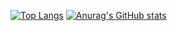 [![Top Langs](https://github-readme-stats.vercel.app/api/top-langs/?username=shunmakk&layout=compact&theme=tokyonight)](https://github.com/anuraghazra/github-readme-stats)
[![Anurag's GitHub stats](https://github-readme-stats.vercel.app/api?username=shunmakk&theme=onedark&show_icons=true)](https://github.com/anuraghazra/github-readme-stats)
<!---
shunmakk/shunmakk is a ✨ special ✨ repository because its `README.md` (this file) appears on your GitHub profile.
You can click the Preview link to take a look at your changes.
--->
